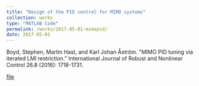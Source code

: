 ```yaml
---
title: "Design of the PID control for MIMO systems"
collection: works
type: "MATLAB Code"
permalink: /works/2017-05-01-mimopid/
date: 2017-05-01
---
```


Boyd, Stephen, Martin Hast, and Karl Johan Åström. "MIMO PID tuning via iterated LMI restriction." International Journal of Robust and Nonlinear Control 26.8 (2016): 1718-1731.

[file](https://positiveban.github.io/files/codes/mimo_pid_tuning_boyd_2015.zip)

